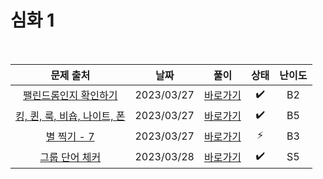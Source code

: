 # 심화 1

<br>

|                              문제 출처                               |    날짜    |          풀이          | 상태 | 난이도 |
| :------------------------------------------------------------------: | :--------: | :--------------------: | :--: | :----: |
|    [팰린드롬인지 확인하기](https://www.acmicpc.net/problem/10988)    | 2023/03/27 | [바로가기](./10988.js) |  ✔️  |   B2   |
| [킹, 퀸, 룩, 비숍, 나이트, 폰](https://www.acmicpc.net/problem/3003) | 2023/03/27 | [바로가기](./3003.js)  |  ✔️  |   B5   |
|         [별 찍기 - 7](https://www.acmicpc.net/problem/2444)          | 2023/03/27 | [바로가기](./2444.js)  |  ⚡  |   B3   |
|        [그룹 단어 체커](https://www.acmicpc.net/problem/1316)        | 2023/03/28 | [바로가기](./1316.js)  |  ✔️  |   S5   |
